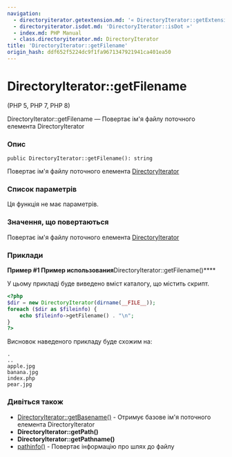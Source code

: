 ```yaml
---
navigation:
  - directoryiterator.getextension.md: '« DirectoryIterator::getExtension'
  - directoryiterator.isdot.md: 'DirectoryIterator::isDot »'
  - index.md: PHP Manual
  - class.directoryiterator.md: DirectoryIterator
title: 'DirectoryIterator::getFilename'
origin_hash: ddf652f5224dc9f1fa9671347921941ca401ea50
---
```

# DirectoryIterator::getFilename

(PHP 5, PHP 7, PHP 8)

DirectoryIterator::getFilename — Повертає ім'я файлу поточного елемента DirectoryIterator

### Опис

```methodsynopsis
public DirectoryIterator::getFilename(): string
```

Повертає ім'я файлу поточного елемента [DirectoryIterator](class.directoryiterator.md)

### Список параметрів

Ця функція не має параметрів.

### Значення, що повертаються

Повертає ім'я файлу поточного елемента [DirectoryIterator](class.directoryiterator.md)

### Приклади

**Пример #1 Пример использования**DirectoryIterator::getFilename()\*\*\*\*

У цьому прикладі буде виведено вміст каталогу, що містить скрипт.

```php
<?php
$dir = new DirectoryIterator(dirname(__FILE__));
foreach ($dir as $fileinfo) {
    echo $fileinfo->getFilename() . "\n";
}
?>
```

Висновок наведеного прикладу буде схожим на:

```
.
..
apple.jpg
banana.jpg
index.php
pear.jpg
```

### Дивіться також

-   [DirectoryIterator::getBasename()](directoryiterator.getbasename.md) \- Отримує базове ім'я поточного елемента DirectoryIterator
-   **DirectoryIterator::getPath()**
-   **DirectoryIterator::getPathname()**
-   [pathinfo()](function.pathinfo.md) \- Повертає інформацію про шлях до файлу
